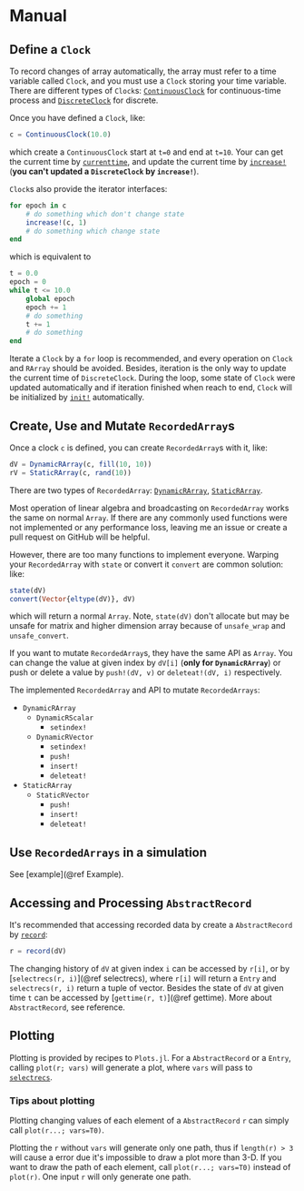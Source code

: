 # Manual

## Define a `Clock` 

To record changes of array automatically, the array must refer to a time
variable called `Clock`, and you must use a `Clock` storing your time variable. 
There are different types of `Clock`s: [`ContinuousClock`](@ref) for
continuous-time process and [`DiscreteClock`](@ref) for discrete.

Once you have defined a `Clock`, like:
```julia
c = ContinuousClock(10.0)
```
which create a `ContinuousClock` start at ``t=0`` and end at `t=10`.
Your can get the current time by [`currenttime`](@ref), and update the current time by
[`increase!`](@ref) (**you can't updated a `DiscreteClock` by `increase!`**).

`Clock`s also provide the iterator interfaces:
```julia
for epoch in c
    # do something which don't change state
    increase!(c, 1)
    # do something which change state
end
```
which is equivalent to
```julia
t = 0.0
epoch = 0
while t <= 10.0
    global epoch
    epoch += 1
    # do something
    t += 1
    # do something
end
```
Iterate a `Clock` by a `for` loop is recommended, and every operation on `Clock`
and `RArray` should be avoided. Besides, iteration is the only way to update
the current time of `DiscreteClock`. During the loop, some state of `Clock`
were updated automatically and if iteration finished when reach to end, `Clock`
will be initialized by [`init!`](@ref) automatically.

## Create, Use and Mutate `RecordedArray`s

Once a clock `c` is defined, you can create `RecordedArray`s with it, like:
```julia
dV = DynamicRArray(c, fill(10, 10))
rV = StaticRArray(c, rand(10))
```
There are two types of `RecordedArray`: [`DynamicRArray`](@ref), [`StaticRArray`](@ref).

Most operation of linear algebra and broadcasting on `RecordedArray` works the
same on normal `Array`. If there are any commonly used functions were not
implemented or any performance loss, leaving me an issue or create a pull
request on GitHub will be helpful.

However, there are too many functions to implement everyone. Warping your
`RecordedArray` with `state` or convert it `convert` are common solution:
like:
```julia
state(dV)
convert(Vector{eltype(dV)}, dV)
```
which will return a normal `Array`. Note, `state(dV)` don't allocate but may be
unsafe for matrix and higher dimension array because of `unsafe_wrap` and
`unsafe_convert`.

If you want to mutate `RecordedArray`s, they have the same API as `Array`.
You can change the value at given index by `dV[i]` (**only for `DynamicRArray`**)
or push or delete a value by `push!(dV, v)` or `deleteat!(dV, i)` respectively.

The implemented `RecordedArray` and API to mutate `RecordedArrays`:
* `DynamicRArray`
    * `DynamicRScalar`
        * `setindex!`
    * `DynamicRVector`
        * `setindex!`
        * `push!`
        * `insert!`
        * `deleteat!`
* `StaticRArray`
    * `StaticRVector`
        * `push!`
        * `insert!`
        * `deleteat!`


## Use `RecordedArrays` in a simulation

See [example](@ref Example).

## Accessing and Processing `AbstractRecord`

It's recommended that accessing recorded data by create a `AbstractRecord` by
[`record`](@ref):
```julia
r = record(dV)
```
The changing history of `dV` at given index `i` can be accessed by `r[i]`, or
by [`selectrecs(r, i)`](@ref selectrecs), where `r[i]` will return a `Entry`
and `selectrecs(r, i)` return a tuple of vector.
Besides the state of `dV` at given time `t` can be accessed by
[`gettime(r, t)`](@ref gettime).
More about `AbstractRecord`, see reference.

## Plotting

Plotting is provided by recipes to `Plots.jl`. For a `AbstractRecord` or a `Entry`,
calling `plot(r; vars)` will generate a plot, where `vars` will pass to
[`selectrecs`](@ref).

### Tips about plotting

Plotting changing values of each element of a `AbstractRecord` `r` can simply call
`plot(r...; vars=T0)`.

Plotting the `r` without `vars` will generate only one path, thus if
`length(r) > 3` will cause a error due it's impossible to draw a plot
more than 3-D. If you want to draw the path of each element, call
`plot(r...; vars=T0)` instead of `plot(r)`. One input `r` will only generate one
path.
